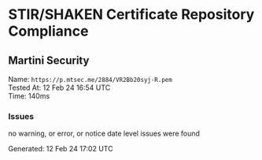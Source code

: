 # STIR/SHAKEN Certificate Repository Compliance

## Martini Security

Name: `https://p.mtsec.me/2884/VR2Bb20syj-R.pem`\
Tested At: 12 Feb 24 16:54 UTC\
Time: 140ms

### Issues

no warning, or error, or notice date level issues were found

Generated: 12 Feb 24 17:02 UTC